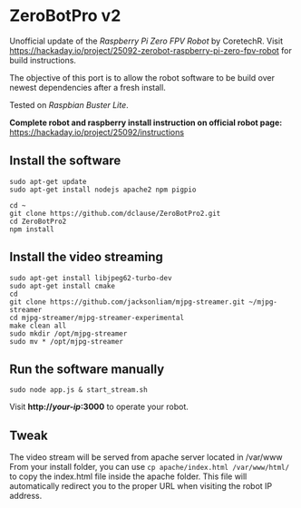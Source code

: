 # ZeroBotPro v2

Unofficial update of the *Raspberry Pi Zero FPV Robot* by CoretechR. 
Visit https://hackaday.io/project/25092-zerobot-raspberry-pi-zero-fpv-robot for build instructions.

The objective of this port is to allow the robot software to be build over newest dependencies after a fresh install.

Tested on *Raspbian Buster Lite*.

**Complete robot and raspberry install instruction on official robot page:**
https://hackaday.io/project/25092/instructions

## Install the software

```
sudo apt-get update
sudo apt-get install nodejs apache2 npm pigpio

cd ~
git clone https://github.com/dclause/ZeroBotPro2.git
cd ZeroBotPro2
npm install
```

## Install the video streaming

```
sudo apt-get install libjpeg62-turbo-dev
sudo apt-get install cmake
cd
git clone https://github.com/jacksonliam/mjpg-streamer.git ~/mjpg-streamer
cd mjpg-streamer/mjpg-streamer-experimental
make clean all
sudo mkdir /opt/mjpg-streamer
sudo mv * /opt/mjpg-streamer
```

## Run the software manually
```
sudo node app.js & start_stream.sh
```
Visit **http://*your-ip*:3000** to operate your robot.

## Tweak

The video stream will be served from apache server located in /var/www
From your install folder, you can use `cp apache/index.html /var/www/html/` to copy the index.html file inside the apache folder.
This file will automatically redirect you to the proper URL when visiting the robot IP address.

